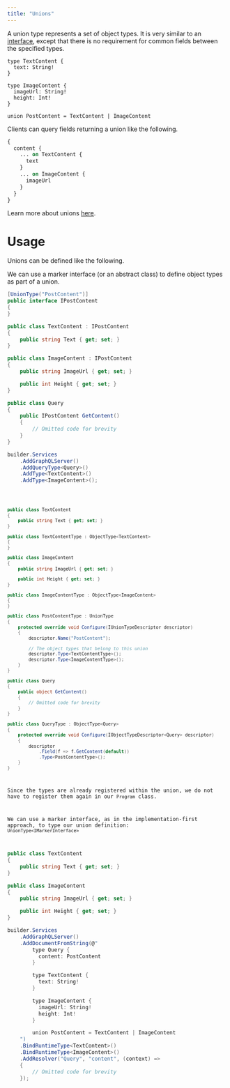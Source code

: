```yaml
---
title: "Unions"
---
```


A union type represents a set of object types. It is very similar to an [interface](/docs/hotchocolate/v16/defining-a-schema/interfaces), except that there is no requirement for common fields between the specified types.

```sdl
type TextContent {
  text: String!
}

type ImageContent {
  imageUrl: String!
  height: Int!
}

union PostContent = TextContent | ImageContent
```

Clients can query fields returning a union like the following.

```graphql
{
  content {
    ... on TextContent {
      text
    }
    ... on ImageContent {
      imageUrl
    }
  }
}
```

Learn more about unions [here](https://graphql.org/learn/schema/#union-types).

# Usage

Unions can be defined like the following.

<ExampleTabs>
<Implementation>

We can use a marker interface (or an abstract class) to define object types as part of a union.

```csharp
[UnionType("PostContent")]
public interface IPostContent
{
}

public class TextContent : IPostContent
{
    public string Text { get; set; }
}

public class ImageContent : IPostContent
{
    public string ImageUrl { get; set; }

    public int Height { get; set; }
}

public class Query
{
    public IPostContent GetContent()
    {
        // Omitted code for brevity
    }
}
```

```csharp
builder.Services
    .AddGraphQLServer()
    .AddQueryType<Query>()
    .AddType<TextContent>()
    .AddType<ImageContent>();
```

</Implementation>
<Code>

```csharp
public class TextContent
{
    public string Text { get; set; }
}

public class TextContentType : ObjectType<TextContent>
{
}

public class ImageContent
{
    public string ImageUrl { get; set; }

    public int Height { get; set; }
}

public class ImageContentType : ObjectType<ImageContent>
{
}

public class PostContentType : UnionType
{
    protected override void Configure(IUnionTypeDescriptor descriptor)
    {
        descriptor.Name("PostContent");

        // The object types that belong to this union
        descriptor.Type<TextContentType>();
        descriptor.Type<ImageContentType>();
    }
}

public class Query
{
    public object GetContent()
    {
        // Omitted code for brevity
    }
}

public class QueryType : ObjectType<Query>
{
    protected override void Configure(IObjectTypeDescriptor<Query> descriptor)
    {
        descriptor
            .Field(f => f.GetContent(default))
            .Type<PostContentType>();
    }
}
```

Since the types are already registered within the union, we do not have to register them again in our `Program` class.

We can use a marker interface, as in the implementation-first approach, to type our union definition: `UnionType<IMarkerInterface>`

</Code>
<Schema>

```csharp
public class TextContent
{
    public string Text { get; set; }
}

public class ImageContent
{
    public string ImageUrl { get; set; }

    public int Height { get; set; }
}
```

```csharp
builder.Services
    .AddGraphQLServer()
    .AddDocumentFromString(@"
        type Query {
          content: PostContent
        }

        type TextContent {
          text: String!
        }

        type ImageContent {
          imageUrl: String!
          height: Int!
        }

        union PostContent = TextContent | ImageContent
    ")
    .BindRuntimeType<TextContent>()
    .BindRuntimeType<ImageContent>()
    .AddResolver("Query", "content", (context) =>
    {
        // Omitted code for brevity
    });
```

</Schema>
</ExampleTabs>
